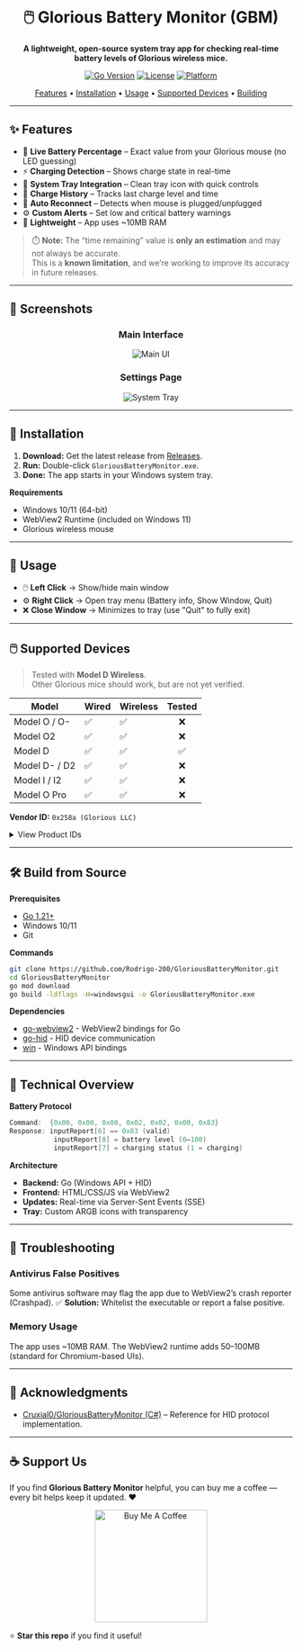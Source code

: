 <div align="center">

# 🖱️ Glorious Battery Monitor (GBM)

**A lightweight, open-source system tray app for checking real-time battery levels of Glorious wireless mice.**

[![Go Version](https://img.shields.io/badge/Go-1.21+-00ADD8?style=flat&logo=go)](https://go.dev/)
[![License](https://img.shields.io/badge/License-MIT-blue.svg)](LICENSE)
[![Platform](https://img.shields.io/badge/Platform-Windows-0078D6?style=flat&logo=windows)](https://www.microsoft.com/windows)

[Features](#-features) • [Installation](#-installation) • [Usage](#-usage) • [Supported Devices](#-supported-devices) • [Building](#-building-from-source)

</div>

---

## ✨ Features

- 🔋 **Live Battery Percentage** – Exact value from your Glorious mouse (no LED guessing)
- ⚡ **Charging Detection** – Shows charge state in real-time
- 🎯 **System Tray Integration** – Clean tray icon with quick controls
- 📅 **Charge History** – Tracks last charge level and time
- 🔄 **Auto Reconnect** – Detects when mouse is plugged/unplugged
- ⚙️ **Custom Alerts** – Set low and critical battery warnings
- 💾 **Lightweight** – App uses ~10MB RAM

> ⏱️ **Note:** The “time remaining” value is **only an estimation** and may not always be accurate.  
> This is a **known limitation**, and we’re working to improve its accuracy in future releases.

---

## 📸 Screenshots

<div align="center">

### Main Interface
![Main UI](docs/main-page.png)

### Settings Page
![System Tray](docs/settings-page.png)

</div>

---

## 🚀 Installation

1. **Download:** Get the latest release from [Releases](../../releases).  
2. **Run:** Double-click `GloriousBatteryMonitor.exe`.  
3. **Done:** The app starts in your Windows system tray.  

**Requirements**
- Windows 10/11 (64-bit)
- WebView2 Runtime (included on Windows 11)
- Glorious wireless mouse

---

## 📖 Usage

- 🖱️ **Left Click** → Show/hide main window  
- ⚙️ **Right Click** → Open tray menu (Battery info, Show Window, Quit)  
- ❌ **Close Window** → Minimizes to tray (use "Quit" to fully exit)

---

## 🖱️ Supported Devices

> Tested with **Model D Wireless**.  
> Other Glorious mice should work, but are not yet verified.

| Model | Wired | Wireless | Tested |
|--------|--------|-----------|:------:|
| Model O / O- | ✅ | ✅ | ❌ |
| Model O2 | ✅ | ✅ | ❌ |
| Model D | ✅ | ✅ | ✅ |
| Model D- / D2 | ✅ | ✅ | ❌ |
| Model I / I2 | ✅ | ✅ | ❌ |
| Model O Pro | ✅ | ✅ | ❌ |

**Vendor ID:** `0x258a (Glorious LLC)`

<details>
<summary>View Product IDs</summary>

```

Model O:      0x2011 (Wired), 0x2013 (Wireless)
Model O-:     0x2019 (Wired), 0x2024 (Wireless)
Model O Pro:  0x2017 (Wired), 0x2018 (Wireless)
Model O2:     0x2009 (Wired), 0x200b (Wireless)
Model D:      0x2012 (Wired), 0x2023 (Wireless)
Model D-:     0x2015 (Wired), 0x2025 (Wireless)
Model D2:     0x2031 (Wired), 0x2033 (Wireless)
Model I:      0x2036 (Wired), 0x2046 (Wireless)
Model I2:     0x2014 (Wired), 0x2016 (Wireless)

````

</details>

---

## 🛠️ Build from Source

**Prerequisites**
- [Go 1.21+](https://go.dev/dl/)
- Windows 10/11
- Git

**Commands**
```bash
git clone https://github.com/Rodrigo-200/GloriousBatteryMonitor.git
cd GloriousBatteryMonitor
go mod download
go build -ldflags -H=windowsgui -o GloriousBatteryMonitor.exe
````

**Dependencies**

- [go-webview2](https://github.com/jchv/go-webview2) - WebView2 bindings for Go
- [go-hid](https://github.com/sstallion/go-hid) - HID device communication
- [win](https://github.com/lxn/win) - Windows API bindings

---

## 🔧 Technical Overview

**Battery Protocol**

```go
Command:  {0x00, 0x00, 0x00, 0x02, 0x02, 0x00, 0x83}
Response: inputReport[6] == 0x83 (valid)
           inputReport[8] = battery level (0–100)
           inputReport[7] = charging status (1 = charging)
```

**Architecture**

* **Backend:** Go (Windows API + HID)
* **Frontend:** HTML/CSS/JS via WebView2
* **Updates:** Real-time via Server-Sent Events (SSE)
* **Tray:** Custom ARGB icons with transparency

---

## 🐞 Troubleshooting

### Antivirus False Positives

Some antivirus software may flag the app due to WebView2’s crash reporter (Crashpad).
✅ **Solution:** Whitelist the executable or report a false positive.

### Memory Usage

The app uses ~10MB RAM.
The WebView2 runtime adds 50–100MB (standard for Chromium-based UIs).

---

## 🙏 Acknowledgments

* [Cruxial0/GloriousBatteryMonitor (C#)](https://github.com/Cruxial0/GloriousBatteryMonitor) – Reference for HID protocol implementation.

---

## ☕ Support Us

If you find **Glorious Battery Monitor** helpful, you can buy me a coffee — every bit helps keep it updated. ❤️

<p align="center">
  <a href="https://www.buymeacoffee.com/gloriousbattery" target="_blank">
    <img src="https://cdn.buymeacoffee.com/buttons/v2/default-yellow.png" alt="Buy Me A Coffee" width="200"/>
  </a>
</p>

⭐ **Star this repo** if you find it useful!

</div>
